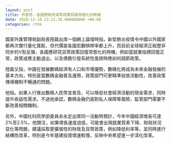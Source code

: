 ```yaml
---
layout: post
title: 外管局：各國應研究貨幣政策回復常態化的時機
date: 2020-12-18 13:21:36.000000000 +08:00
categories: rthk
---
```


國家外匯管理局副局長陸磊出席一個網上論壇時指，新型肺炎疫情令中國以外國家都再次實行量化寬鬆，但代價是各國宏觀槓桿率都上升，而目前全球經濟正經歷非同步的V型反彈，各國應研究貨幣政策回復常態化的時機，例如當就業指標回復正常，政策或應主動退出，以及債務引發系統性風險時應如何調節政策。

陸磊又指，中國在發展數碼經濟有人口和市場優勢，數碼化將成為未來金融發展的基本方向，特別是當數碼金融普及運用，政策部門可更精準投放流動性，改善政策傳導機制不暢通的問題。

他指，如果人行推出數碼人民幣並普及，可以降低社會經濟活動的現金需求，同時提升收益性需求。不過他承認，數碼金融仍面對私人保障等風險，監管部門需要不斷改善相關機制。

另外，中國社科院學部委員余永定出席同一活動時預計，今年中國經濟增長可達2%至2.5%。他關注，如果增長速度過低，可能會出現就業質素下降、財政狀況惡化等問題，建議採取更擴張性的財政及貨幣政策，例如降低利率等，並同時進行結構性改革，特別是今年基建投資增速較慢，反映中央希望進一步深化改革。
